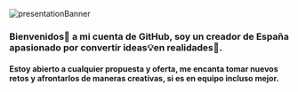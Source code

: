 ![presentationBanner](https://github.com/sanguino09/sanguino09/assets/116163899/5165335b-f821-4b4c-b5d3-8d7864847823)

### Bienvenidos👋 a mi cuenta de GitHub, soy un creador de España apasionado por convertir ideas💡en realidades🔨. 

#### Estoy abierto a cualquier propuesta y oferta, me encanta tomar nuevos retos y afrontarlos de maneras creativas, si es en equipo incluso mejor.
